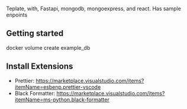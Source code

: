 Teplate, with, Fastapi, mongodb, mongoexpress, and react.
Has sample enpoints

## Getting started

docker volume create example_db

## Install Extensions

- Prettier: <https://marketplace.visualstudio.com/items?itemName=esbenp.prettier-vscode>
- Black Formatter: <https://marketplace.visualstudio.com/items?itemName=ms-python.black-formatter>
